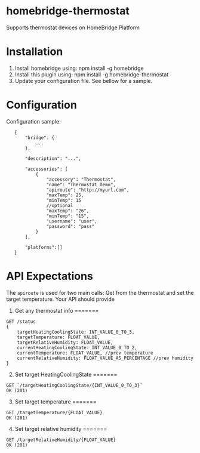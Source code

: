 # homebridge-thermostat

Supports thermostat devices on HomeBridge Platform

# Installation

1. Install homebridge using: npm install -g homebridge
2. Install this plugin using: npm install -g homebridge-thermostat
3. Update your configuration file. See bellow for a sample. 

# Configuration

Configuration sample:

 ```
    {
        "bridge": {
            ...
        },
        
        "description": "...",

        "accessories": [
            {
                "accessory": "Thermostat",
                "name": "Thermostat Demo",
                "apiroute": "http://myurl.com",
                "maxTemp": 25,
                "minTemp": 15
                //optional
                "maxTemp": "26",
                "minTemp": "15",
                "username": "user",
                "password": "pass"
            }
        ],

        "platforms":[]
    }
```
# API Expectations

The `apiroute` is used for two main calls: Get from the thermostat and set the target temperature. Your API should provide

1. Get any thermostat info
=======
```
GET /status
{
    targetHeatingCoolingState: INT_VALUE_0_TO_3,
    targetTemperature: FLOAT_VALUE,
    targetRelativeHumidity: FLOAT_VALUE,
    currentHeatingCoolingState: INT_VALUE_0_TO_2,
    currentTemperature: FLOAT_VALUE, //prev temperature
    currentRelativeHumidity: FLOAT_VALUE_AS_PERCENTAGE //prev humidity
}
```

2. Set target HeatingCoolingState
=======
```
GET `/targetHeatingCoolingState/{INT_VALUE_0_TO_3}`
OK (201)
```

3. Set target temperature
=======
```
GET /targetTemperature/{FLOAT_VALUE}
OK (201)
```

4. Set target relative humidity
=======
```
GET /targetRelativeHumidity/{FLOAT_VALUE}
OK (201)
```


